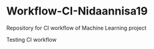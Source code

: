 # Workflow-CI-Nidaannisa19
Repository for CI workflow of Machine Learning project

Testing CI workflow
